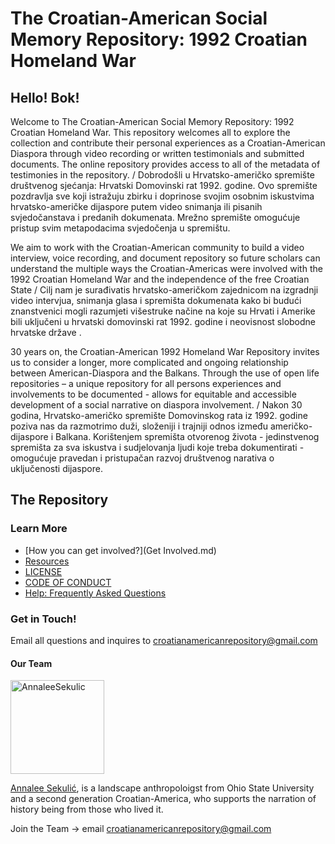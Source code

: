 #  The Croatian-American Social Memory Repository: 1992 Croatian Homeland War 

## Hello! Bok! 

Welcome to The Croatian-American Social Memory Repository: 1992 Croatian Homeland War. This repository welcomes all to explore the collection and contribute their personal experiences as a Croatian-American Diaspora through video recording or written testimonials and submitted documents. The online repository provides access to all of the metadata of testimonies in the repository. / Dobrodošli u Hrvatsko-američko spremište društvenog sjećanja: Hrvatski Domovinski rat 1992. godine. Ovo spremište pozdravlja sve koji istražuju zbirku i doprinose svojim osobnim iskustvima hrvatsko-američke dijaspore putem video snimanja ili pisanih svjedočanstava i predanih dokumenata. Mrežno spremište omogućuje pristup svim metapodacima svjedočenja u spremištu.

We aim to work with the Croatian-American community to build a video interview, voice recording, and document repository so future scholars can understand the multiple ways the Croatian-Americas were involved with the 1992 Croatian Homeland War and the independence of the free Croatian State / Cilj nam je surađivatis hrvatsko-američkom zajednicom na izgradnji video intervjua, snimanja glasa i spremišta dokumenata kako bi budući znanstvenici mogli razumjeti višestruke načine na koje su Hrvati i Amerike bili uključeni u hrvatski domovinski rat 1992. godine i neovisnost slobodne hrvatske države .

30 years on, the Croatian-American 1992 Homeland War Repository invites us to consider a longer, more complicated and ongoing relationship between American-Diaspora and the Balkans. Through the use of open life repositories – a unique repository for all persons experiences and involvements to be documented -  allows for equitable and accessible development of a social narrative on diaspora involvement. / Nakon 30 godina, Hrvatsko-američko spremište Domovinskog rata iz 1992. godine poziva nas da razmotrimo duži, složeniji i trajniji odnos između američko-dijaspore i Balkana. Korištenjem spremišta otvorenog života - jedinstvenog spremišta za sva iskustva i sudjelovanja ljudi koje treba dokumentirati - omogućuje pravedan i pristupačan razvoj društvenog narativa o uključenosti dijaspore.

## The Repository 

### Learn More 
- [How you can get involved?](Get Involved.md) 
- [Resources](https://github.com/AnnaleeSekulic/Croatian-American-1992-Homeland-War/blob/main/Resources.md)
- [LICENSE](https://github.com/AnnaleeSekulic/Croatian-American-1992-Homeland-War/blob/main/LICENSE)
- [CODE OF CONDUCT](https://github.com/AnnaleeSekulic/Croatian-American-1992-Homeland-War/blob/main/CODE_OF_CONDUCT.md) 
- [Help: Frequently Asked Questions](https://github.com/AnnaleeSekulic/Croatian-American-1992-Homeland-War/blob/main/Frequently%20Asked%20Questions%20.md)

   
### Get in Touch!

Email all questions and inquires to croatianamericanrepository@gmail.com 

#### Our Team

<img src="https://live.staticflickr.com/65535/51026851626_e2c86bd40c_c.jpg" alt="AnnaleeSekulic" width="150">

[Annalee Sekulić](https://github.com/AnnaleeSekulic), is a landscape anthropoloigst from Ohio State University and a second generation Croatian-America, who supports the narration of history being from those who lived it. 

Join the Team -> email croatianamericanrepository@gmail.com 
